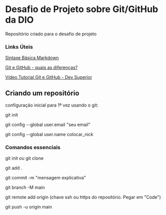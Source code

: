 # Desafio de Projeto sobre Git/GitHub da DIO
Repositório criado para o desafio de projeto

### Links Úteis
[Sintaxe Básica Markdown](https://www.markdownguide.org/basic-syntax/)

[Git e GitHub - quais as diferenças?](https://www.treinaweb.com.br/blog/git-e-github-quais-as-diferencas)

[Vídeo Tutorial Git e GitHub - Dev Superior](https://www.youtube.com/watch?v=_hZf1teRFNg)


## Criando um repositório
configuração inicial para 1ª vez usando o git: 

git init

git config --global user.email "seu email"

git config --global user.name colocar_nick


### Comandos essenciais

git init ou git clone 

git add . 

git commit -m "mensagem explicativa"

git branch -M main

git remote add origin (chave ssh ou https do repositório. Pegar em "Code")

git push -u origin main


